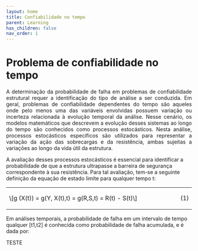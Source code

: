 ```yaml
---
layout: home
title: Confiabilidade no tempo
parent: Learning
has_children: false
nav_order: 1
---
```



<h1>Problema de confiabilidade no tempo</h1>

 

<p align = "justify">A determinação da probabilidade de falha em problemas de confiabilidade estrutural requer a identificação do tipo de análise a ser conduzida. Em geral, problemas de confiabilidade dependentes do tempo são aqueles onde pelo menos uma das variáveis envolvidas possuem variação ou incerteza relacionada à evolução temporal da análise. Nesse cenário, os modelos matemáticos que descrevem a evolução desses sistemas ao longo do tempo são conhecidos como processos estocásticos. Nesta análise, processos estocásticos específicos são utilizados para representar a variação da ação das sobrecargas e da resistência, ambas sujeitas a variações ao longo da vida útil da estrutura. 

A avaliação desses processos estocásticos é essencial para identificar a probabilidade de que a estrutura ultrapasse a barreira de segurança correspondente à sua resistência. Para tal avaliação, tem-se a seguinte definição da equação de estado limite para qualquer tempo t:

 <table border = "0" style = "width: 100%;">
 <tr>
   <td align = "left" style = "width: 95%;">\[g (X(t)) = g(Y, X(t),t) = g(R,S,t) = R(t) - S(t)\]</td>
   <td align = "right" style = "width: 5%;"><p id = "eq1">(1)</p></td>
 </tr>
</table>

Em análises temporais, a probabilidade de falha em um intervalo de tempo qualquer [t1,t2] é conhecida como probabilidade de falha acumulada, e é dada por:

TESTE



</p>